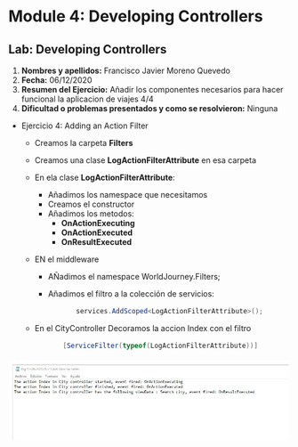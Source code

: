 # Module 4: Developing Controllers

## Lab: Developing Controllers

1. **Nombres y apellidos:** Francisco Javier Moreno Quevedo
2. **Fecha:** 06/12/2020
3. **Resumen del Ejercicio:**  Añadir los componentes necesarios para hacer funcional la aplicacion de viajes 4/4
4. **Dificultad o problemas presentados y como se resolvieron:** Ninguna



- Ejercicio 4: Adding an Action Filter

  - Creamos la carpeta **Filters**

  - Creamos una clase **LogActionFilterAttribute** en esa carpeta

  - En ela clase **LogActionFilterAttribute**:

    - Añadimos los namespace que necesitamos
    - Creamos el constructor
    - Añadimos los metodos:
      - **OnActionExecuting** 
      - **OnActionExecuted**
      - **OnResultExecuted** 

  - EN el middleware

    - AÑadimos el namespace WorldJourney.Filters;

    - Añadimos el filtro a la colección de servicios:

      

      ```cs
             services.AddScoped<LogActionFilterAttribute>();
      ```

      

  - En el CityController Decoramos la accion Index con el filtro

    

    ```cs
           [ServiceFilter(typeof(LogActionFilterAttribute))]
    ```

    #### 



![](./img/Captura1.jpg)


